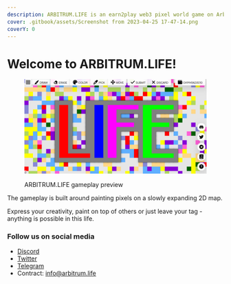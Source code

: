 ```yaml
---
description: ARBITRUM.LIFE is an earn2play web3 pixel world game on Arbitrum.
cover: .gitbook/assets/Screenshot from 2023-04-25 17-47-14.png
coverY: 0
---
```


# Welcome to ARBITRUM.LIFE!

<figure><img src=".gitbook/assets/Screenshot from 2023-04-25 17-44-52.png" alt=""><figcaption><p>ARBITRUM.LIFE gameplay preview</p></figcaption></figure>

The gameplay is built around painting pixels on a slowly expanding 2D map.

Express your creativity, paint on top of others or just leave your tag - anything is possible in this life.

### Follow us on social media

* [Discord](https://discord.gg/ZqvNSncjWY)
* [Twitter](https://twitter.com/Arbitrum\_Life)
* [Telegram](https://t.me/arbitrum\_life)
* Contract: info@arbitrum.life
